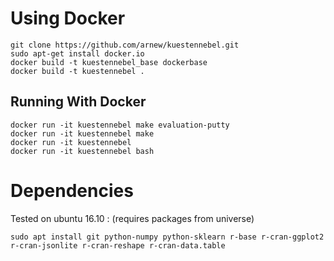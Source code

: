 
Using Docker
============

    git clone https://github.com/arnew/kuestennebel.git
    sudo apt-get install docker.io
    docker build -t kuestennebel_base dockerbase
    docker build -t kuestennebel .


Running With Docker
-------------------

    docker run -it kuestennebel make evaluation-putty
    docker run -it kuestennebel make
    docker run -it kuestennebel 
    docker run -it kuestennebel bash
	

Dependencies
============

Tested on ubuntu 16.10 :
(requires packages from universe)

    sudo apt install git python-numpy python-sklearn r-base r-cran-ggplot2 r-cran-jsonlite r-cran-reshape r-cran-data.table


